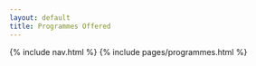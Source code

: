 ```yaml
---
layout: default
title: Programmes Offered
---
```

{% include nav.html %}
{% include pages/programmes.html %}